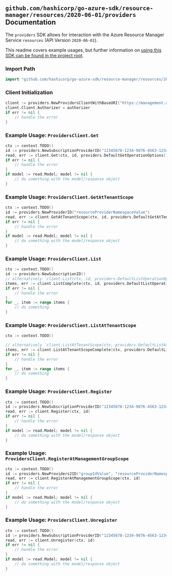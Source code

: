 
## `github.com/hashicorp/go-azure-sdk/resource-manager/resources/2020-06-01/providers` Documentation

The `providers` SDK allows for interaction with the Azure Resource Manager Service `resources` (API Version `2020-06-01`).

This readme covers example usages, but further information on [using this SDK can be found in the project root](https://github.com/hashicorp/go-azure-sdk/tree/main/docs).

### Import Path

```go
import "github.com/hashicorp/go-azure-sdk/resource-manager/resources/2020-06-01/providers"
```


### Client Initialization

```go
client := providers.NewProvidersClientWithBaseURI("https://management.azure.com")
client.Client.Authorizer = authorizer
if err != nil {
	// handle the error
}
```


### Example Usage: `ProvidersClient.Get`

```go
ctx := context.TODO()
id := providers.NewSubscriptionProviderID("12345678-1234-9876-4563-123456789012", "resourceProviderNamespaceValue")
read, err := client.Get(ctx, id, providers.DefaultGetOperationOptions())
if err != nil {
	// handle the error
}
if model := read.Model; model != nil {
	// do something with the model/response object
}
```


### Example Usage: `ProvidersClient.GetAtTenantScope`

```go
ctx := context.TODO()
id := providers.NewProviderID("resourceProviderNamespaceValue")
read, err := client.GetAtTenantScope(ctx, id, providers.DefaultGetAtTenantScopeOperationOptions())
if err != nil {
	// handle the error
}
if model := read.Model; model != nil {
	// do something with the model/response object
}
```


### Example Usage: `ProvidersClient.List`

```go
ctx := context.TODO()
id := providers.NewSubscriptionID()
// alternatively `client.List(ctx, id, providers.DefaultListOperationOptions())` can be used to do batched pagination
items, err := client.ListComplete(ctx, id, providers.DefaultListOperationOptions())
if err != nil {
	// handle the error
}
for _, item := range items {
	// do something
}
```


### Example Usage: `ProvidersClient.ListAtTenantScope`

```go
ctx := context.TODO()

// alternatively `client.ListAtTenantScope(ctx, providers.DefaultListAtTenantScopeOperationOptions())` can be used to do batched pagination
items, err := client.ListAtTenantScopeComplete(ctx, providers.DefaultListAtTenantScopeOperationOptions())
if err != nil {
	// handle the error
}
for _, item := range items {
	// do something
}
```


### Example Usage: `ProvidersClient.Register`

```go
ctx := context.TODO()
id := providers.NewSubscriptionProviderID("12345678-1234-9876-4563-123456789012", "resourceProviderNamespaceValue")
read, err := client.Register(ctx, id)
if err != nil {
	// handle the error
}
if model := read.Model; model != nil {
	// do something with the model/response object
}
```


### Example Usage: `ProvidersClient.RegisterAtManagementGroupScope`

```go
ctx := context.TODO()
id := providers.NewProviders2ID("groupIdValue", "resourceProviderNamespaceValue")
read, err := client.RegisterAtManagementGroupScope(ctx, id)
if err != nil {
	// handle the error
}
if model := read.Model; model != nil {
	// do something with the model/response object
}
```


### Example Usage: `ProvidersClient.Unregister`

```go
ctx := context.TODO()
id := providers.NewSubscriptionProviderID("12345678-1234-9876-4563-123456789012", "resourceProviderNamespaceValue")
read, err := client.Unregister(ctx, id)
if err != nil {
	// handle the error
}
if model := read.Model; model != nil {
	// do something with the model/response object
}
```
